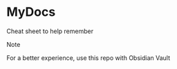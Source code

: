 # MyDocs
Cheat sheet to help remember

>[!Note]
> For a better experience, use this repo with Obsidian Vault
